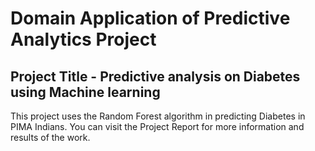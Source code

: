 # Domain Application of Predictive Analytics Project
## Project Title - Predictive analysis on Diabetes using Machine learning

This project uses the Random Forest algorithm in predicting Diabetes in PIMA Indians. You can visit the Project Report for more information and results of the work.
